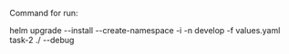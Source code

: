 Command for run:

helm upgrade --install --create-namespace -i -n develop -f values.yaml task-2 ./ --debug